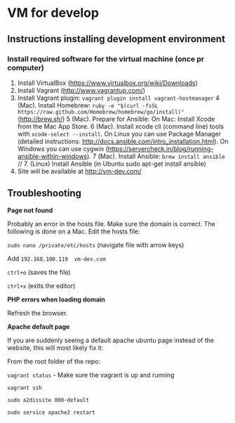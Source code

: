 VM for develop
==============

## Instructions installing development environment

### Install required software for the virtual machine (once pr computer)
1. Install VirtualBox (<https://www.virtualbox.org/wiki/Downloads>)
2. Install Vagrant (<http://www.vagrantup.com/>)
3. Install Vagrant plugin: ```vagrant plugin install vagrant-hostmanager```
4 (Mac). Install Homebrew: ```ruby -e "$(curl -fsSL https://raw.github.com/Homebrew/homebrew/go/install)"``` (<http://brew.sh/>)
5 (Mac). Prepare for Ansible: On Mac: Install Xcode from the Mac App Store.
6 (Mac). Install xcode cli (command line) tools with ```xcode-select --install```. On Linux you can use Package Manager (detailed instructions: http://docs.ansible.com/intro_installation.html). On Windows you can use cygwin (https://servercheck.in/blog/running-ansible-within-windows).
7 (Mac). Install Ansible: ```brew install ansible``` // 7. (Linux) Install Ansible (in Ubuntu sudo apt-get install ansible)
8. Site will be available at http://vm-dev.com/
## Troubleshooting

**Page not found**

Probably an error in the hosts file. Make sure the domain is correct. The following is done on a Mac. Edit the hosts file:

```sudo nano /private/etc/hosts``` (navigate file with arrow keys)

Add ```192.168.100.119	vm-dev.com```

```ctrl+o``` (saves the file)

```ctrl+x``` (exits the editor)

**PHP errors when loading domain**

Refresh the browser.

**Apache default page**

If you are suddenly seeing a default apache ubuntu page instead of the website, this will most likely fix it:

From the root folder of the repo:

```vagrant status``` - Make sure the vagrant is up and running

```vagrant ssh```

```sudo a2dissite 000-default```

```sudo service apache2 restart```


